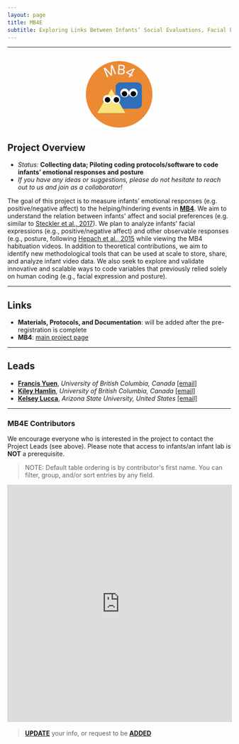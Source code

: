 ```yaml
---
layout: page
title: MB4E
subtitle: Exploring Links Between Infants’ Social Evaluations, Facial Expressions, and Posture
---
```


***

<div class="container">
  <div class="row justify-content-around">
    <div class="col-lg-4" align="center">
      <br>
      <img src="/assets/img/MB4_logo.png" width="150">
    </div>
    <div class="col-lg-8" align="left">
      <h2>Project Overview</h2>
      <ul>
        <li><i>Status:</i> <b>Collecting data; Piloting coding protocols/software to code infants’ emotional responses and posture</b></li>
        <li><i>If you have any ideas or suggestions, please do not hesitate to reach out to us and join as a collaborator!</i></li>
      </ul>
    </div>
  </div>
</div>


The goal of this project is to measure infants’ emotional responses (e.g. positive/negative affect) to the helping/hindering events in [**MB4**]({{site.baseurl}}/MB4/). We aim to understand the relation between infants' affect and social preferences (e.g. similar to <a href="https://bpspsychub.onlinelibrary.wiley.com/doi/full/10.1111/bjdp.12232" target="_blank">Steckler et al., 2017</a>). We plan to analyze infants' facial expressions (e.g., positive/negative affect) and other observable responses (e.g., posture, following <a href="https://www.frontiersin.org/articles/10.3389/fpsyg.2015.00858/full" target="_blank">Hepach et al., 2015</a> while viewing the MB4 habituation videos. In addition to theoretical contributions, we aim to identify new methodological tools that can be used at scale to store, share, and analyze infant video data. We also seek to explore and validate innovative and scalable ways to code variables that previously relied solely on human coding (e.g., facial expression and posture).


***
## Links
* **Materials, Protocols, and Documentation**: will be added after the pre-registration is complete 
* **MB4**: [main project page]({{site.baseurl}}/MB4/)


***
## Leads
* [**Francis Yuen**](https://cic.psych.ubc.ca/), *University of British Columbia, Canada* [[email]](mailto:francis.yuen@psych.ubc.ca)
* [**Kiley Hamlin**](https://psych.ubc.ca/profile/kiley-hamlin/), *University of British Columbia, Canada* [[email]](mailto:kiley.hamlin@psych.ubc.ca)
* [**Kelsey Lucca**](https://isearch.asu.edu/profile/3521043), *Arizona State University, United States* [[email]](mailto:kelsey.lucca@asu.edu)


***
### MB4E Contributors

We encourage everyone who is interested in the project to contact the Project Leads (see above). Please note that access to infants/an infant lab is **NOT** a prerequisite.

> NOTE: Default table ordering is by contributor's first name. You can filter, group, and/or sort entries by any field.

<iframe class="airtable-embed" src="https://airtable.com/embed/appRoqMKzcK3NsXt4/shrw0y0f9tucYd4DM?backgroundColor=blueDusty&viewControls=on" frameborder="0" onmousewheel="" width="100%" height="533" style="background: transparent; border: 1px solid #ccc;"></iframe>

> <a href="https://airtable.com/appRoqMKzcK3NsXt4/shrBx1vEakEkyeYbg" target="_blank"><b>UPDATE</b></a> your info, or request to be <a href="https://airtable.com/appRoqMKzcK3NsXt4/shrglw1TM1HxDfbYG" target="_blank"><b>ADDED</b></a>


